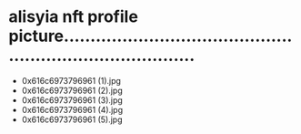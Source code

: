 # alisyia nft profile picture..............................................................................
- 0x616c6973796961 (1).jpg
- 0x616c6973796961 (2).jpg
- 0x616c6973796961 (3).jpg
- 0x616c6973796961 (4).jpg
- 0x616c6973796961 (5).jpg
